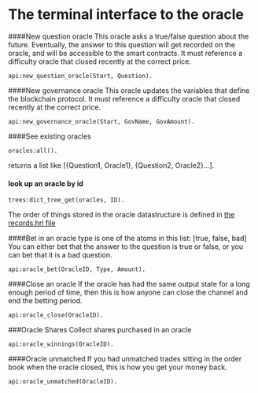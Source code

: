 The terminal interface to the oracle
=============


####New question oracle
This oracle asks a true/false question about the future. Eventually, the answer to this question will get recorded on the oracle, and will be accessible to the smart contracts. It must reference a difficulty oracle that closed recently at the correct price.
```
api:new_question_oracle(Start, Question).
```

####New governance oracle
This oracle updates the variables that define the blockchain protocol. It must reference a difficulty oracle that closed recently at the correct price.
```
api:new_governance_oracle(Start, GovName, GovAmount).
```

####See existing oracles
```
oracles:all().
```
returns a list like [{Question1, Oracle1}, {Question2, Oracle2}...].

#### look up an oracle by id
```
trees:dict_tree_get(oracles, ID).
```

The order of things stored in the oracle datastructure is defined in [the records.hrl file](https://github.com/zack-bitcoin/amoveo/blob/master/apps/amoveo_core/src/records.hrl#L62)

####Bet in an oracle
type is one of the atoms in this list: [true, false, bad]
You can either bet that the answer to the question is true or false, or you can bet that it is a bad question.
```
api:oracle_bet(OracleID, Type, Amount).
```

####Close an oracle
If the oracle has had the same output state for a long enough period of time, then this is how anyone can close the channel and end the betting period.
```
api:oracle_close(OracleID).
```

###Oracle Shares
Collect shares purchased in an oracle
```
api:oracle_winnings(OracleID).
```

####Oracle unmatched
If you had unmatched trades sitting in the order book when the oracle closed, this is how you get your money back.
```
api:oracle_unmatched(OracleID).
```
